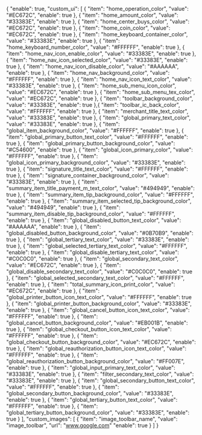 {
  "enable": true,
  "custom_ui": [
    {
      "item": "home_operation_color",
      "value": "#EC672C",
      "enable": true
    },
    {
      "item": "home_amount_color",
      "value": "#33383E",
      "enable": true
    },
    {
      "item": "home_center_buys_color",
      "value": "#EC672C",
      "enable": true
    },
    {
      "item": "home_coin_color",
      "value": "#EC672C",
      "enable": true
    },
    {
      "item": "home_keyboard_container_color",
      "value": "#33383E",
      "enable": true
    },
    {
      "item": "home_keyboard_number_color",
      "value": "#FFFFFF",
      "enable": true
    },
    {
      "item": "home_nav_icon_enable_color",
      "value": "#33383E",
      "enable": true
    },
    {
      "item": "home_nav_icon_selected_color",
      "value": "#33383E",
      "enable": true
    },
    {
      "item": "home_nav_icon_disable_color",
      "value": "#AAAAAA",
      "enable": true
    },
    {
      "item": "home_nav_background_color",
      "value": "#FFFFFF",
      "enable": true
    },
    {
      "item": "home_nav_icon_text_color",
      "value": "#33383E",
      "enable": true
    },
    {
      "item": "home_sub_menu_icon_color",
      "value": "#EC672C",
      "enable": true
    },
    {
      "item": "home_sub_menu_tex_color",
      "value": "#EC672C",
      "enable": true
    },
    {
      "item": "toolbar_background_color",
      "value": "#33383E",
      "enable": true
    },{
      "item": "toolbar_ic_back_color",
      "value": "#FFFFFF",
      "enable": true
    },
    {
      "item": "merchant_title_text_color",
      "value": "#33383E",
      "enable": true
    },
    {
      "item": "global_primary_text_color",
      "value": "#33383E",
      "enable": true
    },
    {
      "item": "global_item_background_color",
      "value": "#FFFFFF",
      "enable": true
    },
    {
      "item": "global_primary_button_text_color",
      "value": "#FFFFFF",
      "enable": true
    },
    {
      "item": "global_primary_button_background_color",
      "value": "#C54600",
      "enable": true
    },
    {
      "item": "global_icon_primary_color",
      "value": "#FFFFFF",
      "enable": true
    },
    {
      "item": "global_icon_primary_background_color",
      "value": "#33383E",
      "enable": true
    },
    {
      "item": "signature_title_text_color",
      "value": "#FFFFFF",
      "enable": true
    },
    {
      "item": "signature_container_background_color",
      "value": "#33383E",
      "enable": true
    },
    {
      "item": "summary_item_title_payment_m_text_color",
      "value": "#494949",
      "enable": true
    },
    {
      "item": "summary_item_tip_background_color",
      "value": "#FFFFFF",
      "enable": true
    },
    {
      "item": "summary_item_selected_tip_background_color",
      "value": "#494949",
      "enable": true
    },
    {
      "item": "summary_item_disable_tip_background_color",
      "value": "#FFFFFF",
      "enable": true
    },
    {
      "item": "global_disabled_button_text_color",
      "value": "#AAAAAA",
      "enable": true
    },
    {
      "item": "global_disabled_button_background_color",
      "value": "#0B70B9",
      "enable": true
    },
    {
      "item": "global_tertiary_text_color",
      "value": "#33383E",
      "enable": true
    },
    {
      "item": "global_selected_tertiary_text_color",
      "value": "#FFFFFF",
      "enable": true
    },
    {
      "item": "global_disable_tertiary_text_color",
      "value": "#C0C0C0",
      "enable": true
    },
    {
      "item": "global_secondary_text_color",
      "value": "#EC672C",
      "enable": true
    },
    {
      "item": "global_disable_secondary_text_color",
      "value": "#C0C0C0",
      "enable": true
    },
    {
      "item": "global_selected_secondary_text_color",
      "value": "#FFFFFF",
      "enable": true
    },
    {
      "item": "total_summary_icon_print_color",
      "value": "#EC672C",
      "enable": true
    },
    {
      "item": "global_printer_button_icon_text_color",
      "value": "#FFFFFF",
      "enable": true
    },
    {
      "item": "global_printer_button_background_color",
      "value": "#33383E",
      "enable": true
    },
    {
      "item": "global_cancel_button_icon_text_color",
      "value": "#FFFFFF",
      "enable": true
    },
    {
      "item": "global_cancel_button_background_color",
      "value": "#EB001B",
      "enable": true
    },
    {
      "item": "global_checkout_button_icon_text_color",
      "value": "#FFFFFF",
      "enable": true
    },
    {
      "item": "global_checkout_button_background_color",
      "value": "#EC672C",
      "enable": true
    },
    {
      "item": "global_reauthorization_button_icon_text_color",
      "value": "#FFFFFF",
      "enable": true
    },
    {
      "item": "global_reauthorization_button_background_color",
      "value": "#FF007E",
      "enable": true
    },
    {
      "item": "global_input_primary_text_color",
      "value": "#33383E",
      "enable": true
    },
    {
      "item": "filter_secondary_text_color",
      "value": "#33383E",
      "enable": true
    },
    {
      "item": "global_secondary_button_text_color",
      "value": "#FFFFFF",
      "enable": true
    },
    {
      "item": "global_secondary_button_background_color",
      "value": "#33383E",
      "enable": true
    },
    {
      "item": "global_tertiary_button_text_color",
      "value": "#FFFFFF",
      "enable": true
    },
    {
      "item": "global_tertiary_button_background_color",
      "value": "#33383E",
      "enable": true
    }
  ],
  "custom_images": [
    {
      "item": "image_toolbar_name",
      "value": "image_toolbar",
      "url": "www.google.com"
      "enable": true
    }
  ]
}
